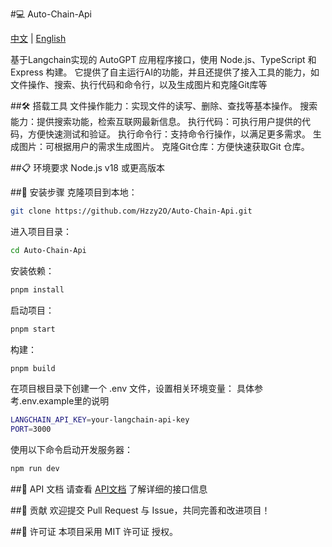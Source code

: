 #💻 Auto-Chain-Api

<div>
  <a href="./README.md">中文</a> |
  <a href="./README.en.md">English</a>
</div>

基于Langchain实现的 AutoGPT 应用程序接口，使用 Node.js、TypeScript 和 Express 构建。
它提供了自主运行AI的功能，并且还提供了接入工具的能力，如文件操作、搜索、执行代码和命令行，以及生成图片和克隆Git库等

##🛠️ 搭载工具
文件操作能力：实现文件的读写、删除、查找等基本操作。
搜索能力：提供搜索功能，检索互联网最新信息。
执行代码：可执行用户提供的代码，方便快速测试和验证。
执行命令行：支持命令行操作，以满足更多需求。
生成图片：可根据用户的需求生成图片。
克隆Git仓库：方便快速获取Git 仓库。

##📋 环境要求
Node.js v18 或更高版本

##🚀 安装步骤
克隆项目到本地：

```bash
git clone https://github.com/Hzzy2O/Auto-Chain-Api.git
```

进入项目目录：

```bash
cd Auto-Chain-Api
```

安装依赖：

```bash
pnpm install
```

启动项目：

```bash
pnpm start
```

构建：

```bash
pnpm build
```

在项目根目录下创建一个 .env 文件，设置相关环境变量：
具体参考.env.example里的说明

```bash
LANGCHAIN_API_KEY=your-langchain-api-key
PORT=3000
```

使用以下命令启动开发服务器：

```bash
npm run dev
```

##📄 API 文档
<span>
请查看
<a href="./wiki/api.md">API文档</a>
了解详细的接口信息
</span>

##🤝 贡献
欢迎提交 Pull Request 与 Issue，共同完善和改进项目！

##📝 许可证
本项目采用 MIT 许可证 授权。
